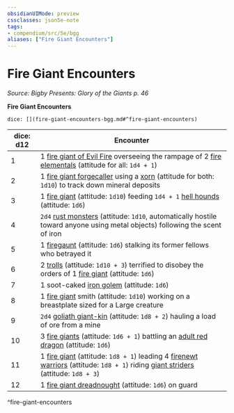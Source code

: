 ```yaml
---
obsidianUIMode: preview
cssclasses: json5e-note
tags:
- compendium/src/5e/bgg
aliases: ["Fire Giant Encounters"]
---
```

# Fire Giant Encounters
*Source: Bigby Presents: Glory of the Giants p. 46* 

**Fire Giant Encounters**

`dice: [](fire-giant-encounters-bgg.md#^fire-giant-encounters)`

| dice: d12 | Encounter |
|-----------|-----------|
| 1 | 1 [fire giant of Evil Fire](/Systems/5e/bestiary/giant/fire-giant-of-evil-fire-bgg.md) overseeing the rampage of 2 [fire elementals](/Systems/5e/bestiary/elemental/fire-elemental.md) (attitude for all: `1d4 + 1`) |
| 2 | 1 [fire giant forgecaller](/Systems/5e/bestiary/giant/fire-giant-forgecaller-bgg.md) using a [xorn](/Systems/5e/bestiary/elemental/xorn.md) (attitude for both: `1d10`) to track down mineral deposits |
| 3 | 1 [fire giant](/Systems/5e/bestiary/giant/fire-giant.md) (attitude: `1d10`) feeding `1d4 + 1` [hell hounds](/Systems/5e/bestiary/fiend/hell-hound.md) (attitude: `1d6`) |
| 4 | `2d4` [rust monsters](/Systems/5e/bestiary/monstrosity/rust-monster.md) (attitude: `1d10`, automatically hostile toward anyone using metal objects) following the scent of iron |
| 5 | 1 [firegaunt](/Systems/5e/bestiary/undead/firegaunt-bgg.md) (attitude: `1d6`) stalking its former fellows who betrayed it |
| 6 | 2 [trolls](/Systems/5e/bestiary/giant/troll.md) (attitude: `1d10 + 3`) terrified to disobey the orders of 1 [fire giant](/Systems/5e/bestiary/giant/fire-giant.md) (attitude: `1d6`) |
| 7 | 1 soot-caked [iron golem](/Systems/5e/bestiary/construct/iron-golem.md) (attitude: `1d6`) |
| 8 | 1 [fire giant](/Systems/5e/bestiary/giant/fire-giant.md) smith (attitude: `1d10`) working on a breastplate sized for a Large creature |
| 9 | `2d4` [goliath giant-kin](/Systems/5e/bestiary/humanoid/goliath-giant-kin-bgg.md) (attitude: `1d8 + 2`) hauling a load of ore from a mine |
| 10 | 3 [fire giants](/Systems/5e/bestiary/giant/fire-giant.md) (attitude: `1d6 + 1`) battling an [adult red dragon](/Systems/5e/bestiary/dragon/adult-red-dragon.md) (attitude: `1d6`) |
| 11 | 1 [fire giant](/Systems/5e/bestiary/giant/fire-giant.md) (attitude: `1d8 + 1`) leading 4 [firenewt warriors](/Systems/5e/bestiary/elemental/firenewt-warrior-mpmm.md) (attitude: `1d8 + 1`) riding [giant striders](/Systems/5e/bestiary/elemental/giant-strider-mpmm.md) (attitude: `1d8 + 3`) |
| 12 | 1 [fire giant dreadnought](/Systems/5e/bestiary/giant/fire-giant-dreadnought-mpmm.md) (attitude: `1d6`) on guard |
^fire-giant-encounters